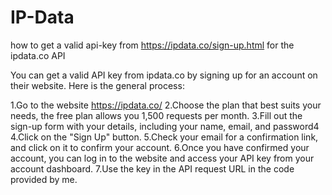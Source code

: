 # IP-Data

how to get a valid api-key from https://ipdata.co/sign-up.html for the ipdata.co API 

You can get a valid API key from ipdata.co by signing up for an account on their website. Here is the general process:

1.Go to the website https://ipdata.co/
2.Choose the plan that best suits your needs, the free plan allows you 1,500 requests per month.
3.Fill out the sign-up form with your details, including your name, email, and password4
4.Click on the "Sign Up" button.
5.Check your email for a confirmation link, and click on it to confirm your account.
6.Once you have confirmed your account, you can log in to the website and access your API key from your account dashboard.
7.Use the key in the API request URL in the code provided by me.
